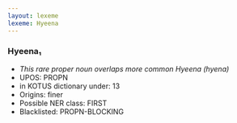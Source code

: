 ```yaml
---
layout: lexeme
lexeme: Hyeena
---
```


###  Hyeena₁

* _This rare proper noun overlaps more common *Hyeena* (hyena)_
* UPOS:  PROPN
* in KOTUS dictionary under:  13
* Origins: finer 
* Possible NER class:  FIRST
* Blacklisted:  PROPN-BLOCKING

